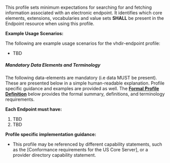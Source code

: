 This profile sets minimum expectations for searching for and fetching information associated with an electronic endpoint. It identifies which core elements, extensions, vocabularies and value sets **SHALL** be present in the Endpoint resource when using this profile.

**Example Usage Scenarios:**

The following are example usage scenarios for the vhdir-endpoint profile:

-   TBD


##### Mandatory Data Elements and Terminology


The following data-elements are mandatory (i.e data MUST be present). These are presented below in a simple human-readable explanation.  Profile specific guidance and examples are provided as well.  The [**Formal Profile Definition**](#profile) below provides the  formal summary, definitions, and  terminology requirements.  

**Each Endpoint must have:**

1.  TBD
1.  TBD



**Profile specific implementation guidance:**

- This profile may be referenced by different capability statements, such as the [Conformance requirements for the US Core Server], or a provider directory capability statement.

